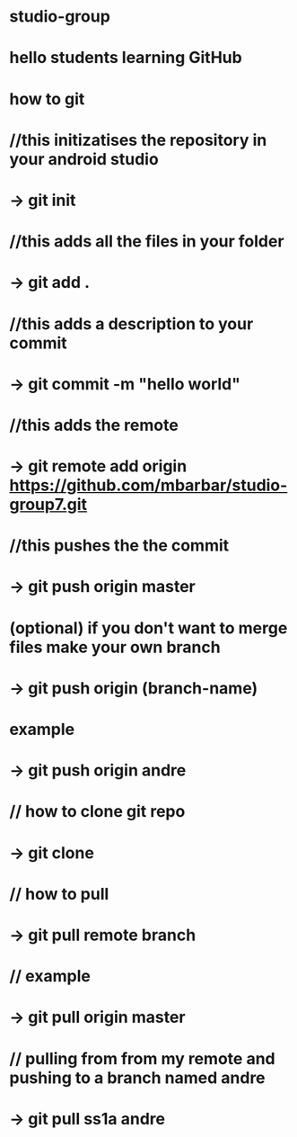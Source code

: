# studio-group
# hello students learning GitHub
# how to git
# //this initizatises the repository in your android studio 
# -> git init
# //this adds all the files in your folder
# -> git add .
# //this adds a description to your commit
# -> git commit -m "hello world"
# //this adds the remote
# -> git remote add origin https://github.com/mbarbar/studio-group7.git
# //this pushes the the commit
# -> git push origin master
# (optional) if you don't want to merge files make your own branch
# -> git push origin (branch-name)
# example
# -> git push origin andre
# // how to clone git repo
# -> git clone
# // how to pull
# -> git pull remote branch
# // example
# -> git pull origin master
# // pulling from from my remote and pushing to a branch named andre
# -> git pull ss1a andre
